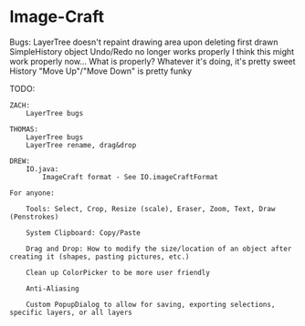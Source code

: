 Image-Craft
===========

Bugs:
	LayerTree
		doesn't repaint drawing area upon deleting first drawn SimpleHistory object
		Undo/Redo no longer works properly
			I think this might work properly now... What is properly?
			Whatever it's doing, it's pretty sweet
		History "Move Up"/"Move Down" is pretty funky

TODO:

	ZACH:
		LayerTree bugs

	THOMAS: 
		LayerTree bugs
		LayerTree rename, drag&drop

	DREW: 
		IO.java:
			ImageCraft format - See IO.imageCraftFormat

	For anyone:

		Tools: Select, Crop, Resize (scale), Eraser, Zoom, Text, Draw (Penstrokes)

		System Clipboard: Copy/Paste

		Drag and Drop: How to modify the size/location of an object after creating it (shapes, pasting pictures, etc.)

		Clean up ColorPicker to be more user friendly

		Anti-Aliasing
		
		Custom PopupDialog to allow for saving, exporting selections, specific layers, or all layers